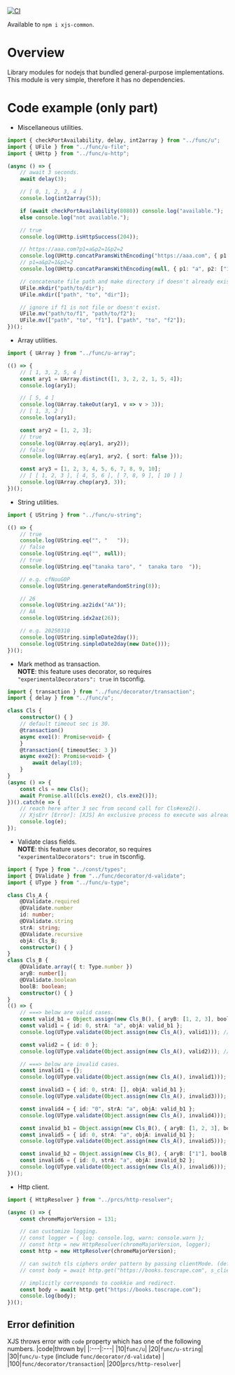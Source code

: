 [![CI](https://github.com/begyyal/xjs_commons/actions/workflows/test.yml/badge.svg)](https://github.com/begyyal/xjs_commons/actions/workflows/test.yml)

Available to `npm i xjs-common`.

# Overview
Library modules for nodejs that bundled general-purpose implementations.  
This module is very simple, therefore it has no dependencies.

# Code example (only part)
 - Miscellaneous utilities.
```ts
import { checkPortAvailability, delay, int2array } from "../func/u";
import { UFile } from "../func/u-file";
import { UHttp } from "../func/u-http";

(async () => {
    // await 3 seconds.
    await delay(3);

    // [ 0, 1, 2, 3, 4 ]
    console.log(int2array(5));

    if (await checkPortAvailability(8080)) console.log("available.");
    else console.log("not available.");

    // true
    console.log(UHttp.isHttpSuccess(204));

    // https://aaa.com?p1=a&p2=1&p2=2
    console.log(UHttp.concatParamsWithEncoding("https://aaa.com", { p1: "a", p2: ["1", "2"] }));
    // p1=a&p2=1&p2=2
    console.log(UHttp.concatParamsWithEncoding(null, { p1: "a", p2: ["1", "2"] }));

    // concatenate file path and make directory if doesn't already exist.
    UFile.mkdir("path/to/dir");
    UFile.mkdir(["path", "to", "dir"]);

    // ignore if f1 is not file or doesn't exist.
    UFile.mv("path/to/f1", "path/to/f2");
    UFile.mv(["path", "to", "f1"], ["path", "to", "f2"]);
})();
```
 - Array utilities.
```ts
import { UArray } from "../func/u-array";

(() => {
    // [ 1, 3, 2, 5, 4 ]
    const ary1 = UArray.distinct([1, 3, 2, 2, 1, 5, 4]);
    console.log(ary1);

    // [ 5, 4 ]
    console.log(UArray.takeOut(ary1, v => v > 3));
    // [ 1, 3, 2 ]
    console.log(ary1);

    const ary2 = [1, 2, 3];
    // true
    console.log(UArray.eq(ary1, ary2));
    // false
    console.log(UArray.eq(ary1, ary2, { sort: false }));

    const ary3 = [1, 2, 3, 4, 5, 6, 7, 8, 9, 10];
    // [ [ 1, 2, 3 ], [ 4, 5, 6 ], [ 7, 8, 9 ], [ 10 ] ]
    console.log(UArray.chop(ary3, 3));
})();
```
 - String utilities.
```ts
import { UString } from "../func/u-string";

(() => {
    // true
    console.log(UString.eq("", "   "));
    // false
    console.log(UString.eq("", null));
    // true
    console.log(UString.eq("tanaka taro", "  tanaka taro  "));

    // e.g. cfNouG0P
    console.log(UString.generateRandomString(8));

    // 26
    console.log(UString.az2idx("AA"));
    // AA
    console.log(UString.idx2az(26));

    // e.g. 20250310
    console.log(UString.simpleDate2day());
    console.log(UString.simpleDate2day(new Date()));
})();
```
 - Mark method as transaction.  
**NOTE**: this feature uses decorator, so requires `"experimentalDecorators": true` in tsconfig.
```ts
import { transaction } from "../func/decorator/transaction";
import { delay } from "../func/u";

class Cls {
    constructor() { }
    // default timeout sec is 30.
    @transaction()
    async exe1(): Promise<void> {
    }
    @transaction({ timeoutSec: 3 })
    async exe2(): Promise<void> {
        await delay(10);
    }
}
(async () => {
    const cls = new Cls();
    await Promise.all([cls.exe2(), cls.exe2()]);
})().catch(e => {
    // reach here after 3 sec from second call for Cls#exe2().
    // XjsErr [Error]: [XJS] An exclusive process to execute was already running by other request.
    console.log(e);
});
```
 - Validate class fields.  
**NOTE**: this feature uses decorator, so requires `"experimentalDecorators": true` in tsconfig.
```ts
import { Type } from "../const/types";
import { DValidate } from "../func/decorator/d-validate";
import { UType } from "../func/u-type";

class Cls_A {
    @DValidate.required
    @DValidate.number
    id: number;
    @DValidate.string
    strA: string;
    @DValidate.recursive
    objA: Cls_B;
    constructor() { }
}
class Cls_B {
    @DValidate.array({ t: Type.number })
    aryB: number[];
    @DValidate.boolean
    boolB: boolean;
    constructor() { }
}
(() => {
    // ===> below are valid cases.
    const valid_b1 = Object.assign(new Cls_B(), { aryB: [1, 2, 3], boolB: true });
    const valid1 = { id: 0, strA: "a", objA: valid_b1 };
    console.log(UType.validate(Object.assign(new Cls_A(), valid1))); // true

    const valid2 = { id: 0 };
    console.log(UType.validate(Object.assign(new Cls_A(), valid2))); // true

    // ===> below are invalid cases.
    const invalid1 = {};
    console.log(UType.validate(Object.assign(new Cls_A(), invalid1))); // false

    const invalid3 = { id: 0, strA: [], objA: valid_b1 };
    console.log(UType.validate(Object.assign(new Cls_A(), invalid3))); // false

    const invalid4 = { id: "0", strA: "a", objA: valid_b1 };
    console.log(UType.validate(Object.assign(new Cls_A(), invalid4))); // false

    const invalid_b1 = Object.assign(new Cls_B(), { aryB: [1, 2, 3], boolB: 1 });
    const invalid5 = { id: 0, strA: "a", objA: invalid_b1 };
    console.log(UType.validate(Object.assign(new Cls_A(), invalid5))); // false

    const invalid_b2 = Object.assign(new Cls_B(), { aryB: ["1"], boolB: true });
    const invalid6 = { id: 0, strA: "a", objA: invalid_b2 };
    console.log(UType.validate(Object.assign(new Cls_A(), invalid6))); // false
})();
```
 - Http client.
```ts
import { HttpResolver } from "../prcs/http-resolver";

(async () => {
    const chromeMajorVersion = 131;

    // can customize logging.
    // const logger = { log: console.log, warn: console.warn };
    // const http = new HttpResolver(chromeMajorVersion, logger);
    const http = new HttpResolver(chromeMajorVersion);

    // can switch tls ciphers order pattern by passing clientMode. (default is chrome.)
    // const body = await http.get("https://books.toscrape.com", s_clientMode.firefox);

    // implicitly corresponds to cookkie and redirect.
    const body = await http.get("https://books.toscrape.com");
    console.log(body);
})();
```

## Error definition
XJS throws error with `code` property which has one of the following numbers.
|code|thrown by|
|:---|:---|
|10|`func/u`|
|20|`func/u-string`|
|30|`func/u-type` (include `func/decorator/d-validate`) |
|100|`func/decorator/transaction`|
|200|`prcs/http-resolver`|
